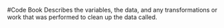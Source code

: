 #Code Book 
Describes the variables, the data, and any transformations or work that was performed to clean up the data called. 
